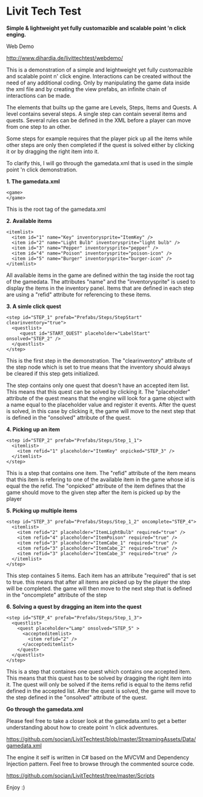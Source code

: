 Livit Tech Test
=============

**Simple & lightweight yet fully customazible and scalable point 'n click enging.**

Web Demo

http://www.dihardja.de/livittechtest/webdemo/


This is a demonstration of a simple and leightweight yet fully customazible and scalable point n' click engine. Interactions can be created without the need of any additional coding. Only by manipulating the game data inside the xml file and by creating the view prefabs, an infinite chain of interactions can be made.

The elements that builts up the game are Levels, Steps, Items and Quests. A level contains several steps. A single step can contain several items and quests. Several rules can be defined in the XML before a player can move from one step to an other.

Some steps for example requires that the player pick up all the items while other steps are only then completed if the quest is solved either by clicking it or by dragging the right item into it.

To clarify this, I will go through the gamedata.xml that is used in the simple point 'n click demonstration.


**1. The gamedata.xml** 
```
<game>
</game>
```
This is the root tag of the gamedata.xml


**2. Available items**
```
<itemlist>
  <item id="1" name="Key" inventorysprite="ItemKey" />
  <item id="2" name="Light Bulb" inventorysprite="light bulb" />
  <item id="3" name="Pepper" inventorysprite="pepper" />
  <item id="4" name="Poison" inventorysprite="poison-icon" />    
  <item id="5" name="Burger" inventorysprite="burger-icon" />    
</itemlist>
```
All available items in the game are defined within the <itemlist> tag inside the root tag of the gamedata. The attributes "name" and the "inventorysprite" is used to display the items in the inventory panel. Items that are defined in each step are using a "refid" attribute for referencing to these items.


**3. A simle click quest**
```
<step id="STEP_1" prefab="Prefabs/Steps/StepStart" clearinventory="true">
  <questlist>
     <quest id="START_QUEST" placeholder="LabelStart" onsolved="STEP_2" />
  </questlist>        
</step>   
```
This is the first step in the demonstration. The "clearinventory" attribute of the step node which is set to true means that the inventory should always be cleared if this step gets initialized.

The step contains only one quest that doesn't have an accepted item list. This means that this quest can be solved by clicking it. The "placeholder" attribute of the quest means that the engine will look for a game object with a name equal to the placeholder value and register it events. After the quest is solved, in this case by clicking it, the game will move to the next step that is defined in the "onsolved" attribute of the quest.  



**4. Picking up an item**
```
<step id="STEP_2" prefab="Prefabs/Steps/Step_1_1">
  <itemlist>
    <item refid="1" placeholder="ItemKey" onpicked="STEP_3" />
  </itemlist>
</step>
```
This is a step that contains one item. The "refid" attribute of the item means that this item is refering to one of the available item in the game whose id is equal the the refid. The "onpicked" attribute of the item defines that the game should move to the given step after the item is picked up by the player



**5. Picking up multiple items**
```
<step id="STEP_3" prefab="Prefabs/Steps/Step_1_2" oncomplete="STEP_4">
  <itemlist>
    <item refid="2" placeholder="ItemLightBulb" required="true" />
    <item refid="4" placeholder="ItemPoison" required="true" />
    <item refid="3" placeholder="ItemCabe_1" required="true" />
    <item refid="3" placeholder="ItemCabe_2" required="true" />
    <item refid="3" placeholder="ItemCabe_3" required="true" />
  </itemlist>
</step>
```

This step containes 5 items. Each item has an attribute "required" that is set to true. this means that after all items are picked up by the player the step will be completed. the game will then move to the next step that is defined in the "oncomplete" attribute of the step



**6. Solving a quest by dragging an item into the quest**
```
<step id="STEP_4" prefab="Prefabs/Steps/Step_1_3">
  <questlist>
    <quest placeholder="Lamp" onsolved="STEP_5" >
      <accepteditemlist>
        <item refid="2" />
      </accepteditemlist>
    </quest>
  </questlist>
</step>
```
This is a step that containes one quest which contains one accepted item. This means that this quest has to be solved by dragging the right item into it. The quest will only be solved if the items refid is equal to the items refid defined in the accepted list. After the quest is solved, the game will move to the step defined in the "onsolved" attribute of the quest.

**Go through the gamedata.xml**

Please feel free to take a closer look at the gamedata.xml to get a better understanding about how to create point 'n click adventures.

https://github.com/socian/LivitTechtest/blob/master/StreamingAssets/Data/gamedata.xml

The engine it self is written in C# based on the MVCVM and Dependency Injection pattern. Feel free to browse through the commented source code.

https://github.com/socian/LivitTechtest/tree/master/Scripts

Enjoy :)


